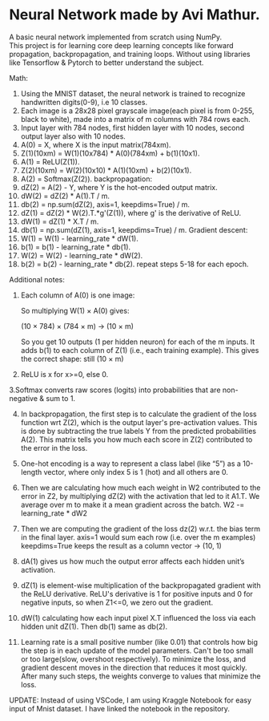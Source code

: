 # Neural Network made by Avi Mathur.

A basic neural network implemented from scratch using NumPy.  
This project is for learning core deep learning concepts like forward propagation, backpropagation, and training loops.
Without using libraries like Tensorflow & Pytorch to better understand the subject.

Math:
1. Using the MNIST dataset, the neural network is trained to recognize handwritten digits(0-9), i.e 10 classes.
2. Each image is a 28x28 pixel grayscale image(each pixel is from 0-255, black to white), made into a matrix of m columns with 784 rows each.
3. Input layer with 784 nodes, first hidden layer with 10 nodes, second output layer also with 10 nodes.
4. A(0) = X, where X is the input matrix(784xm).
5. Z(1)(10xm) = W(1)(10x784) * A(0)(784xm) + b(1)(10x1).
6. A(1) = ReLU(Z(1)).
7. Z(2)(10xm) = W(2)(10x10) * A(1)(10xm) + b(2)(10x1).
8. A(2) = Softmax(Z(2)).
backpropagation:
9. dZ(2) = A(2) - Y, where Y is the hot-encoded output matrix.
10. dW(2) = dZ(2) * A(1).T / m.
11. db(2) = np.sum(dZ(2), axis=1, keepdims=True) / m.
12. dZ(1) = dZ(2) * W(2).T.*g'(Z(1)), where g' is the derivative of ReLU.
13. dW(1) = dZ(1) * X.T / m.
14. db(1) = np.sum(dZ(1), axis=1, keepdims=True) / m.
Gradient descent:
15. W(1) = W(1) - learning_rate * dW(1).
16. b(1) = b(1) - learning_rate * db(1).
17. W(2) = W(2) - learning_rate * dW(2).
18. b(2) = b(2) - learning_rate * db(2). 
repeat steps 5-18 for each epoch.

Additional notes:
1. Each column of A(0) is one image:

    So multiplying W(1) × A(0) gives:

    (10 × 784) × (784 × m) → (10 × m)

    So you get 10 outputs (1 per hidden neuron) for each of the m inputs.
    It adds b(1) to each column of Z(1) (i.e., each training example).
    This gives the correct shape: still (10 × m)

2. ReLU is x for x>=0, else 0.

3.Softmax converts raw scores (logits) into probabilities that are non-negative & sum to 1.

4. In backpropagation, the first step is to calculate the gradient of the loss function wrt Z(2), which is the output layer's pre-activation values.
   This is done by subtracting the true labels Y from the predicted probabilities A(2).
   This matrix tells you how much each score in Z(2) contributed to the error in the loss.

5. One-hot encoding is a way to represent a class label (like “5”) as a 10-length vector, where only index 5 is 1 (hot) and all others are 0.

6. Then we are calculating how much each weight in W2 contributed to the error in Z2, by multiplying dZ(2) with the activation that led to it A1.T.
   We average over m to make it a mean gradient across the batch.
   W2 -= learning_rate * dW2

7. Then we are computing the gradient of the loss dz(2) w.r.t. the bias term in the final layer. 
    axis=1 would sum each row (i.e. over the m examples)
    keepdims=True keeps the result as a column vector → (10, 1)

8. dA(1) gives us how much the output error affects each hidden unit’s activation.

9. dZ(1) is element-wise multiplication of the backpropagated gradient with the ReLU derivative.
   ReLU's derivative is 1 for positive inputs and 0 for negative inputs, so when Z1<=0, we zero out the gradient.
   
10. dW(1) calculating how each input pixel X.T influenced the loss via each hidden unit dZ(1).
    Then db(1) same as db(2).

11. Learning rate is a small positive number (like 0.01) that controls how big the step is in each update of the model parameters. Can't be too small or too large(slow, overshoot respectively).
    To minimize the loss, and gradient descent moves in the direction that reduces it most quickly. After many such steps, the weights converge to values that minimize the loss.

UPDATE: Instead of using VSCode, I am using Kraggle Notebook for easy input of Mnist dataset. 
I have linked the notebook in the repository.
